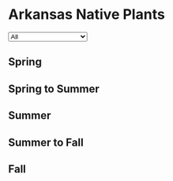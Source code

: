 # Arkansas Native Plants

<select v-model="lighting">
    <option value="0">All</option>
    <option value="1">Sun to Shade</option>
    <option value="2">Sun to Light Shade</option>
    <option value="3">Sun to Medium Shade</option>
    <option value="4">Partial Sun to Shade</option>
    <option value="5">Sun</option>
    <option value="6">Sun to Partial Shade</option>
    <option value="7">Partial Shade to Shade</option>
    <option value="8">Shade</option>
    <option value="9">Partial Sun</option>
</select>

## Spring
<native-plants
    season="Spring"
/>

## Spring to Summer
<native-plants season="Spring to Summer" />

## Summer
<native-plants season="Summer" />

## Summer to Fall
<native-plants season="Summer to Fall" />

## Fall
<native-plants season="Fall" />

<script>
export default {
    data() {
        return {
            lighting: 0,
        }
    }
}
</script>